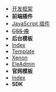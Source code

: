 * [开发框架](/开发框架/)
* **前端插件**
* [JavaScript 插件](/开发框架/javascript-plugins.md)
* ~~[CSS 库](开发框架/css-libraries.md)~~
* **后台模板**
* [Index <i class="ri-rocket-line"></i>](/开发框架/后台模板/)
* [Template](/开发框架/后台模板/Tpl.md "Template")
* [Xenon](/开发框架/后台模板/Xenon.md "Xenon")
* [EleAdmin](/开发框架/后台模板/EleAdmin.md "EleAdmin")
* **官网模板**
* [Index <i class="ri-rocket-line"></i>](/开发框架/official-website)
* **SDK**
